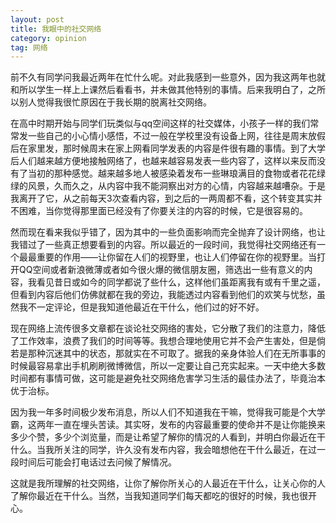 ```yaml
---
layout: post
title: 我眼中的社交网络
category: opinion
tag: 网络
---
```


前不久有同学问我最近两年在忙什么呢。对此我感到一些意外，因为我这两年也就和所以学生一样上上课然后看看书，并未做其他特别的事情。后来我明白了，之所以别人觉得我很忙原因在于我长期的脱离社交网络。

在高中时期开始与同学们玩类似与qq空间这样的社交媒体，小孩子一样的我们常常发一些自己的小心情小感悟，不过一般在学校里没有设备上网，往往是周末放假后在家里发，那时候周末在家上网看同学发表的内容是件很有趣的事情。到了大学后人们越来越方便地接触网络了，也越来越容易发表一些内容了，这样以来反而没有了当初的那种感觉。越来越多地人被感染着发布一些琳琅满目的食物或者花花绿绿的风景，久而久之，从内容中我不能洞察出对方的心情，内容越来越嘈杂。于是我离开了它，从之前每天3次查看内容，到之后的一两周都不看，这个转变其实并不困难，当你觉得那里面已经没有了你要关注的内容的时候，它是很容易的。

<!--more-->

然而现在看来我似乎错了，因为其中的一些负面影响而完全抛弃了设计网络，也让我错过了一些真正想要看到的内容。所以最近的一段时间，我觉得社交网络还有一个最最重要的作用——让你留在人们的视野里，也让人们停留在你的视野里。当打开QQ空间或者新浪微薄或者如今很火爆的微信朋友圈，筛选出一些有意义的内容，我看见昔日或如今的同学都说了些什么，这样他们虽距离我有或有千里之遥，但看到内容后他们仿佛就都在我的旁边，我能透过内容看到他们的欢笑与忧愁，虽然我不一定评论，但是我知道他最近在干什么，他们过的好不好。

现在网络上流传很多文章都在谈论社交网络的害处，它分散了我们的注意力，降低了工作效率，浪费了我们的时间等等。我想合理地使用它并不会产生害处，但是倘若是那种沉迷其中的状态，那就实在不可取了。据我的亲身体验人们在无所事事的时候最容易拿出手机刷刷微博微信，所以一定要让自己充实起来。一天中绝大多数时间都有事情可做，这可能是避免社交网络危害学习生活的最佳办法了，毕竟治本优于治标。

因为我一年多时间极少发布消息，所以人们不知道我在干嘛，觉得我可能是个大学霸，这两年一直在埋头苦读。其实呀，发布的内容最重要的使命并不是让你能换来多少个赞，多少个浏览量，而是让希望了解你的情况的人看到，并明白你最近在干什么。当我所关注的同学，许久没有发布内容，我会暗想他在干什么最近，在过一段时间后可能会打电话过去问候了解情况。

这就是我所理解的社交网络，让你了解你所关心的人最近在干什么，让关心你的人了解你最近在干什么。当然，当我知道同学们每天都吃的很好的时候，我也很开心。
